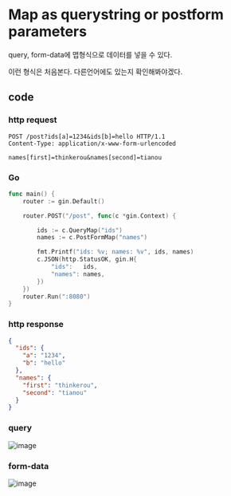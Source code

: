 # Map as querystring or postform parameters

query, form-data에 맵형식으로 데이터를 넣을 수 있다. 

이런 형식은 처음본다. 다른언어에도 있는지 확인해봐야겠다. 

## code

### http request
```http request
POST /post?ids[a]=1234&ids[b]=hello HTTP/1.1
Content-Type: application/x-www-form-urlencoded

names[first]=thinkerou&names[second]=tianou
```

### Go
```go
func main() {
	router := gin.Default()

	router.POST("/post", func(c *gin.Context) {

		ids := c.QueryMap("ids")
		names := c.PostFormMap("names")

		fmt.Printf("ids: %v; names: %v", ids, names)
		c.JSON(http.StatusOK, gin.H{
			"ids":   ids,
			"names": names,
		})
	})
	router.Run(":8080")
}
```

### http response
```json
{
  "ids": {
    "a": "1234",
    "b": "hello"
  },
  "names": {
    "first": "thinkerou",
    "second": "tianou"
  }
}
```

### query
![image](https://user-images.githubusercontent.com/113662725/226172804-b9b772ad-5d05-4148-9151-38309afa7302.png)

### form-data
![image](https://user-images.githubusercontent.com/113662725/226172813-1e2a1f42-0f30-429f-8841-90d3f2e6b448.png)